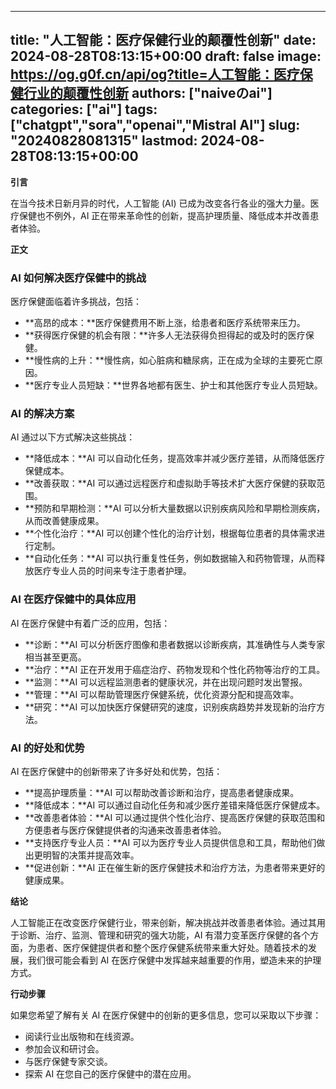 
---
title: "人工智能：医疗保健行业的颠覆性创新"
date: 2024-08-28T08:13:15+00:00
draft: false
image: https://og.g0f.cn/api/og?title=人工智能：医疗保健行业的颠覆性创新
authors: ["naiveのai"]
categories: ["ai"]
tags: ["chatgpt","sora","openai","Mistral AI"]
slug: "20240828081315"
lastmod: 2024-08-28T08:13:15+00:00
---
**引言**

在当今技术日新月异的时代，人工智能 (AI) 已成为改变各行各业的强大力量。医疗保健也不例外，AI 正在带来革命性的创新，提高护理质量、降低成本并改善患者体验。

**正文**

### AI 如何解决医疗保健中的挑战

医疗保健面临着许多挑战，包括：

* **高昂的成本：**医疗保健费用不断上涨，给患者和医疗系统带来压力。
* **获得医疗保健的机会有限：**许多人无法获得负担得起的或及时的医疗保健。
* **慢性病的上升：**慢性病，如心脏病和糖尿病，正在成为全球的主要死亡原因。
* **医疗专业人员短缺：**世界各地都有医生、护士和其他医疗专业人员短缺。

### AI 的解决方案

AI 通过以下方式解决这些挑战：

* **降低成本：**AI 可以自动化任务，提高效率并减少医疗差错，从而降低医疗保健成本。
* **改善获取：**AI 可以通过远程医疗和虚拟助手等技术扩大医疗保健的获取范围。
* **预防和早期检测：**AI 可以分析大量数据以识别疾病风险和早期检测疾病，从而改善健康成果。
* **个性化治疗：**AI 可以创建个性化的治疗计划，根据每位患者的具体需求进行定制。
* **自动化任务：**AI 可以执行重复性任务，例如数据输入和药物管理，从而释放医疗专业人员的时间来专注于患者护理。

### AI 在医疗保健中的具体应用

AI 在医疗保健中有着广泛的应用，包括：

* **诊断：**AI 可以分析医疗图像和患者数据以诊断疾病，其准确性与人类专家相当甚至更高。
* **治疗：**AI 正在开发用于癌症治疗、药物发现和个性化药物等治疗的工具。
* **监测：**AI 可以远程监测患者的健康状况，并在出现问题时发出警报。
* **管理：**AI 可以帮助管理医疗保健系统，优化资源分配和提高效率。
* **研究：**AI 可以加快医疗保健研究的速度，识别疾病趋势并发现新的治疗方法。

### AI 的好处和优势

AI 在医疗保健中的创新带来了许多好处和优势，包括：

* **提高护理质量：**AI 可以帮助改善诊断和治疗，提高患者健康成果。
* **降低成本：**AI 可以通过自动化任务和减少医疗差错来降低医疗保健成本。
* **改善患者体验：**AI 可以通过提供个性化治疗、提高医疗保健的获取范围和方便患者与医疗保健提供者的沟通来改善患者体验。
* **支持医疗专业人员：**AI 可以为医疗专业人员提供信息和工具，帮助他们做出更明智的决策并提高效率。
* **促进创新：**AI 正在催生新的医疗保健技术和治疗方法，为患者带来更好的健康成果。

**结论**

人工智能正在改变医疗保健行业，带来创新，解决挑战并改善患者体验。通过其用于诊断、治疗、监测、管理和研究的强大功能，AI 有潜力变革医疗保健的各个方面，为患者、医疗保健提供者和整个医疗保健系统带来重大好处。随着技术的发展，我们很可能会看到 AI 在医疗保健中发挥越来越重要的作用，塑造未来的护理方式。

**行动步骤**

如果您希望了解有关 AI 在医疗保健中的创新的更多信息，您可以采取以下步骤：

* 阅读行业出版物和在线资源。
* 参加会议和研讨会。
* 与医疗保健专家交谈。
* 探索 AI 在您自己的医疗保健中的潜在应用。
